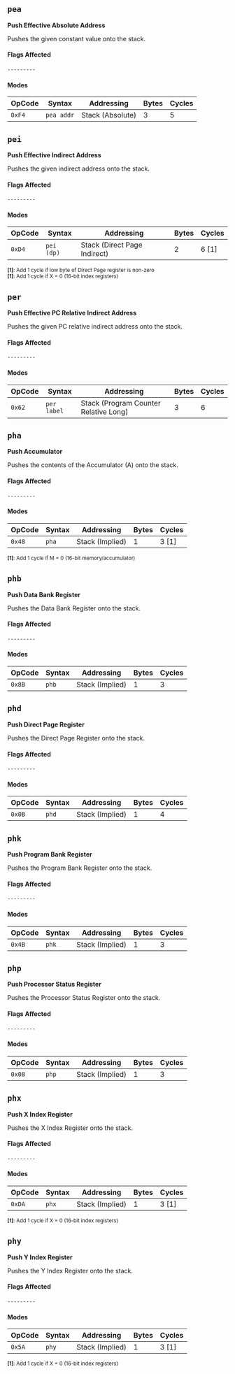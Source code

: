 
## `pea`

**Push Effective Absolute Address**

Pushes the given constant value onto the stack.

#### Flags Affected

```
---------
```

#### Modes

| OpCode | Syntax     | Addressing       | Bytes | Cycles |
|--------|------------|------------------|-------|--------|
| `0xF4` | `pea addr` | Stack (Absolute) | 3     | 5      |



## `pei`

**Push Effective Indirect Address**

Pushes the given indirect address onto the stack.

#### Flags Affected

```
---------
```

#### Modes

| OpCode | Syntax     | Addressing                   | Bytes | Cycles |
|--------|------------|------------------------------|-------|--------|
| `0xD4` | `pei (dp)` | Stack (Direct Page Indirect) | 2     | 6 [1]  |

<sub>**[1]**: Add 1 cycle if low byte of Direct Page register is non-zero</sub><br />
<sub>**[1]**: Add 1 cycle if X = 0 (16-bit index registers)</sub><br />



## `per`

**Push Effective PC Relative Indirect Address**

Pushes the given PC relative indirect address onto the stack.

#### Flags Affected

```
---------
```

#### Modes

| OpCode | Syntax      | Addressing                            | Bytes | Cycles |
|--------|-------------|---------------------------------------|-------|--------|
| `0x62` | `per label` | Stack (Program Counter Relative Long) | 3     | 6      |



## `pha`

**Push Accumulator**

Pushes the contents of the Accumulator (A) onto the stack.

#### Flags Affected

```
---------
```

#### Modes

| OpCode | Syntax | Addressing      | Bytes | Cycles |
|--------|--------|-----------------|-------|--------|
| `0x48` | `pha`  | Stack (Implied) | 1     | 3 [1]  |

<sub>**[1]**: Add 1 cycle if M = 0 (16-bit memory/accumulator)</sub><br />



## `phb`

**Push Data Bank Register**

Pushes the Data Bank Register onto the stack.

#### Flags Affected

```
---------
```

#### Modes

| OpCode | Syntax | Addressing      | Bytes | Cycles |
|--------|--------|-----------------|-------|--------|
| `0x8B` | `phb`  | Stack (Implied) | 1     | 3      |



## `phd`

**Push Direct Page Register**

Pushes the Direct Page Register onto the stack.

#### Flags Affected

```
---------
```

#### Modes

| OpCode | Syntax | Addressing      | Bytes | Cycles |
|--------|--------|-----------------|-------|--------|
| `0x0B` | `phd`  | Stack (Implied) | 1     | 4      |



## `phk`

**Push Program Bank Register**

Pushes the Program Bank Register onto the stack.

#### Flags Affected

```
---------
```

#### Modes

| OpCode | Syntax | Addressing      | Bytes | Cycles |
|--------|--------|-----------------|-------|--------|
| `0x4B` | `phk`  | Stack (Implied) | 1     | 3      |



## `php`

**Push Processor Status Register**

Pushes the Processor Status Register onto the stack.

#### Flags Affected

```
---------
```

#### Modes

| OpCode | Syntax | Addressing      | Bytes | Cycles |
|--------|--------|-----------------|-------|--------|
| `0x08` | `php`  | Stack (Implied) | 1     | 3      |



## `phx`

**Push X Index Register**

Pushes the X Index Register onto the stack.

#### Flags Affected

```
---------
```

#### Modes

| OpCode | Syntax | Addressing      | Bytes | Cycles |
|--------|--------|-----------------|-------|--------|
| `0xDA` | `phx`  | Stack (Implied) | 1     | 3 [1]  |

<sub>**[1]**: Add 1 cycle if X = 0 (16-bit index registers)</sub><br />



## `phy`

**Push Y Index Register**

Pushes the Y Index Register onto the stack.

#### Flags Affected

```
---------
```

#### Modes

| OpCode | Syntax | Addressing      | Bytes | Cycles |
|--------|--------|-----------------|-------|--------|
| `0x5A` | `phy`  | Stack (Implied) | 1     | 3 [1]  |

<sub>**[1]**: Add 1 cycle if X = 0 (16-bit index registers)</sub><br />


